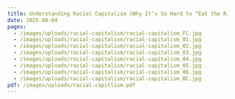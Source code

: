 ```yaml
---
title: Understanding Racial Capitalism (Why It’s So Hard to “Eat the Rich”)
date: 2025-08-04
pages:
  - /images/uploads/racial-capitalism/racial-capitalism_FC.jpg
  - /images/uploads/racial-capitalism/racial-capitalism_01.jpg
  - /images/uploads/racial-capitalism/racial-capitalism_02.jpg
  - /images/uploads/racial-capitalism/racial-capitalism_03.jpg
  - /images/uploads/racial-capitalism/racial-capitalism_04.jpg
  - /images/uploads/racial-capitalism/racial-capitalism_05.jpg
  - /images/uploads/racial-capitalism/racial-capitalism_06.jpg
  - /images/uploads/racial-capitalism/racial-capitalism_BC.jpg
pdf: /images/uploads/racial-capitlism.pdf
---
```

